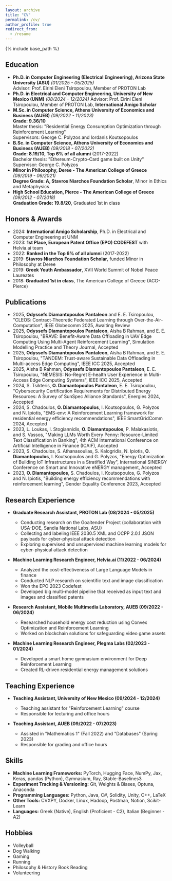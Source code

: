 ```yaml
---
layout: archive
title: "CV"
permalink: /cv/
author_profile: true
redirect_from:
  - /resume
---
```


{% include base_path %}

## Education

- **Ph.D. in Computer Engineering (Electrical Engineering), Arizona State University (ASU)** *(01/2025 - 05/2025)*  
  Advisor: Prof. Eirini Eleni Tsiropoulou, Member of PROTON Lab  
- **Ph.D. in Electrical and Computer Engineering, University of New Mexico (UNM)** *(08/2024 - 12/2024)* 
  Advisor: Prof. Eirini Eleni Tsiropoulou, Member of PROTON Lab, **International Amigo Scholar**
- **M.Sc. in Computer Science, Athens University of Economics and Business (AUEB)** *(09/2022 - 11/2023)*  
  **Grade: 9.36/10**  
  Master thesis: "Residential Energy Consumption Optimization through Reinforcement Learning"  
  Supervisors: George C. Polyzos and Iordanis Koutsopoulos  
- **B.Sc. in Computer Science, Athens University of Economics and Business (AUEB)** *(09/2018 - 07/2022)*  
  **Grade: 8.19/10, Top 6% of all alumni** (2017-2022)  
  Bachelor thesis: "Ethereum-Crypto-Card game built on Unity"  
  Supervisor: George C. Polyzos  
- **Minor in Philosophy, Deree - The American College of Greece** *(09/2019 - 06/2021)*  
  **Degree Grade: A, Stavros Niarchos Foundation Scholar**, Minor in Ethics and Metaphysics 
- **High School Education, Pierce - The American College of Greece** *(09/2012 - 07/2018)*  
  **Graduation Grade: 19.8/20**, Graduated 1st in class  

## Honors & Awards

- 2024: **International Amigo Scholarship**, Ph.D. in Electrical and Computer Engineering at UNM  
- 2023: **1st Place, European Patent Office (EPO) CODEFEST** with Helvia.ai team  
- 2022: **Ranked in the Top 6% of all alumni** (2017-2022)  
- 2019: **Stavros Niarchos Foundation Scholar**, funded Minor in Philosophy at Deree  
- 2019: **Greek Youth Ambassador**, XVII World Summit of Nobel Peace Laureates  
- 2018: **Graduated 1st in class**, The American College of Greece (ACG-Pierce)  

## Publications

- 2025, **Odyssefs Diamantopoulos Pantaleon** and E. E. Tsiropoulou, "CLEOS: Contract-Theoretic Federated Learning through Over-the-Air-Computation", IEEE Globecomm 2025, Awaiting Review  
- 2025, **Odyssefs Diamantopoulos Pantaleon**, Aisha B Rahman, and E. E. Tsiropoulou, "BRAVE: Benefit-Aware Data Offloading in UAV Edge Computing Using Multi-Agent Reinforcement Learning", Simulation Modelling Practice and Theory Journal, Accepted
- 2025, **Odyssefs Diamantopoulos Pantaleon**, Aisha B Rahman, and E. E. Tsiropoulou, "TANDEM: Trust-aware Sustainable Data Offloading in Multi-access Edge Computing", IEEE ICC 2025, Accepted  
- 2025, Aisha B Rahman, **Odyssefs Diamantopoulos Pantaleon**, E. E. Tsiropoulou, "NEMESIS: No-Regret E-health User Experience in Multi-Access Edge Computing Systems", IEEE ICC 2025, Accepted  
- 2024, S. Tsikteris, **O. Diamantopoulos Pantaleon**, E. E. Tsiropoulou, "Cybersecurity Certification Requirements for Distributed Energy Resources: A Survey of SunSpec Alliance Standards", Energies 2024, Accepted  
- 2024, S. Chadoulos, **O. Diamantopoulos**, I. Koutsopoulos, G. Polyzos and N. Ipiotis, "EMS-env: A Reinforcement Learning framework for residential energy efficiency recommendations", IEEE SmartGridComm 2024, Accepted  
- 2023, L. Loukas, I. Stogiannidis, **O. Diamantopoulos**, P. Malakasiotis, and S. Vassos, "Making LLMs Worth Every Penny: Resource-Limited Text Classification in Banking", 4th ACM International Conference on Artificial Intelligence in Finance (ICAIF), Accepted  
- 2023, S. Chadoulos, S. Athanasoulias, S. Kalogridis, N. Ipiotis, **O. Diamantopoulos**, I. Koutsopoulos and G. Polyzos, "Energy Optimization of Building IoT Infrastructures in a Stratified Way", International SINERGY Conference on Smart and Innovative eNERGY management, Accepted  
- 2023, **O. Diamantopoulos**, S. Chadoulos, I. Koutsopoulos, G. Polyzos and N. Ipiotis, "Building energy efficiency recommendations with reinforcement learning", Gender Equality Conference 2023, Accepted  

## Research Experience

- **Graduate Research Assistant, PROTON Lab (08/2024 - 05/2025)**  
  - Conducting research on the Goaltender Project (collaboration with USA-DOE, Sandia National Labs, ASU)  
  - Collecting and labeling IEEE 2030.5 XML and OCPP 2.0.1 JSON payloads for cyber-physical attack detection  
  - Exploring supervised and unsupervised machine learning models for cyber-physical attack detection

- **Machine Learning Research Engineer, Helvia.ai (11/2022 - 06/2024)**  
  - Analyzed the cost-effectiveness of Large Language Models in finance  
  - Conducted NLP research on scientific text and image classification  
  - Won the EPO 2023 Codefest  
  - Developed big multi-model pipeline that received as input text and images and classified patents

- **Research Assistant, Mobile Multimedia Laboratory, AUEB (09/2022 - 06/2024)**  
  - Researched household energy cost reduction using Convex Optimization and Reinforcement Learning  
  - Worked on blockchain solutions for safeguarding video game assets  

- **Machine Learning Research Engineer, Plegma Labs (02/2023 - 01/2024)**  
  - Developed a smart home gymnasium environment for Deep Reinforcement Learning  
  - Created RL-driven residential energy management solutions  

## Teaching Experience

- **Teaching Assistant, University of New Mexico (09/2024 - 12/2024)**  
  - Teaching assistant for "Reinforcement Learning" course  
  - Responsible for lecturing and office hours  

- **Teaching Assistant, AUEB (09/2022 - 07/2023)**  
  - Assisted in "Mathematics 1" (Fall 2022) and "Databases" (Spring 2023)  
  - Responsible for grading and office hours  

## Skills

- **Machine Learning Frameworks:** PyTorch, Hugging Face, NumPy, Jax, Keras, pandas (Python), Gymnasium, Ray, Stable-Baselines3  
- **Experiment Tracking & Versioning:** Git, Weights & Biases, Optuna, Anaconda  
- **Programming Languages:** Python, Java, C#, Solidity, Unity, C++, LaTeX  
- **Other Tools:** CVXPY, Docker, Linux, Hadoop, Postman, Notion, Scikit-Learn  
- **Languages:** Greek (Native), English (Proficient - C2), Italian (Beginner - A2)  

## Hobbies

- Volleyball 
- Dog Walking
- Gaming
- Running  
- Philosophy & History Book Reading
- Volunteering